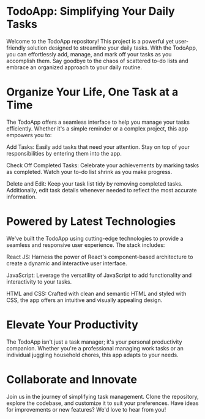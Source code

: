 <h1>TodoApp: Simplifying Your Daily Tasks</h1>
Welcome to the TodoApp repository! This project is a powerful yet user-friendly solution designed to streamline your daily tasks. With the TodoApp, you can effortlessly add, manage, and mark off your tasks as you accomplish them. Say goodbye to the chaos of scattered to-do lists and embrace an organized approach to your daily routine.

<h1>Organize Your Life, One Task at a Time</h1>
The TodoApp offers a seamless interface to help you manage your tasks efficiently. Whether it's a simple reminder or a complex project, this app empowers you to:

Add Tasks: Easily add tasks that need your attention. Stay on top of your responsibilities by entering them into the app.

Check Off Completed Tasks: Celebrate your achievements by marking tasks as completed. Watch your to-do list shrink as you make progress.

Delete and Edit: Keep your task list tidy by removing completed tasks. Additionally, edit task details whenever needed to reflect the most accurate information.

<h1>Powered by Latest Technologies</h1>
We've built the TodoApp using cutting-edge technologies to provide a seamless and responsive user experience. The stack includes:

React JS: Harness the power of React's component-based architecture to create a dynamic and interactive user interface.

JavaScript: Leverage the versatility of JavaScript to add functionality and interactivity to your tasks.

HTML and CSS: Crafted with clean and semantic HTML and styled with CSS, the app offers an intuitive and visually appealing design.

<h1>Elevate Your Productivity</h1>
The TodoApp isn't just a task manager; it's your personal productivity companion. Whether you're a professional managing work tasks or an individual juggling household chores, this app adapts to your needs.

<h1>Collaborate and Innovate</h1>
Join us in the journey of simplifying task management. Clone the repository, explore the codebase, and customize it to suit your preferences. Have ideas for improvements or new features? We'd love to hear from you!
